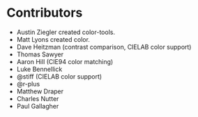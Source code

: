 # Contributors

- Austin Ziegler created color-tools.
- Matt Lyons created color.
- Dave Heitzman (contrast comparison, CIELAB color support)
- Thomas Sawyer
- Aaron Hill (CIE94 color matching)
- Luke Bennellick
- @stiff (CIELAB color support)
- @r-plus
- Matthew Draper
- Charles Nutter
- Paul Gallagher
